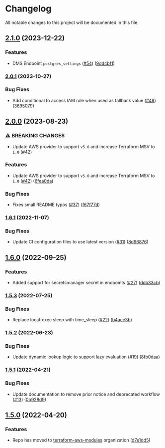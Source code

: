 # Changelog

All notable changes to this project will be documented in this file.

## [2.1.0](https://github.com/terraform-aws-modules/terraform-aws-dms/compare/v2.0.1...v2.1.0) (2023-12-22)


### Features

* DMS Endpoint `postgres_settings` ([#54](https://github.com/terraform-aws-modules/terraform-aws-dms/issues/54)) ([9dd4bf1](https://github.com/terraform-aws-modules/terraform-aws-dms/commit/9dd4bf16b03d5b811a4ed4843ba1e23855736ce4))

### [2.0.1](https://github.com/terraform-aws-modules/terraform-aws-dms/compare/v2.0.0...v2.0.1) (2023-10-27)


### Bug Fixes

* Add conditional to access IAM role when used as fallback value ([#48](https://github.com/terraform-aws-modules/terraform-aws-dms/issues/48)) ([3695079](https://github.com/terraform-aws-modules/terraform-aws-dms/commit/369507990a61b98947c67654dbbf5d49cc862914))

## [2.0.0](https://github.com/terraform-aws-modules/terraform-aws-dms/compare/v1.6.1...v2.0.0) (2023-08-23)


### ⚠ BREAKING CHANGES

* Update AWS provider to support `v5.0` and increase Terraform MSV to `1.0` (#42)

### Features

* Update AWS provider to support `v5.0` and increase Terraform MSV to `1.0` ([#42](https://github.com/terraform-aws-modules/terraform-aws-dms/issues/42)) ([6fea0da](https://github.com/terraform-aws-modules/terraform-aws-dms/commit/6fea0dab2aa25a91d0d794942a5c184342924b48))


### Bug Fixes

* Fixes small README typos ([#37](https://github.com/terraform-aws-modules/terraform-aws-dms/issues/37)) ([f67f77d](https://github.com/terraform-aws-modules/terraform-aws-dms/commit/f67f77dab595457eb65bb0b9e3b9dc170bbeb354))

### [1.6.1](https://github.com/terraform-aws-modules/terraform-aws-dms/compare/v1.6.0...v1.6.1) (2022-11-07)


### Bug Fixes

* Update CI configuration files to use latest version ([#31](https://github.com/terraform-aws-modules/terraform-aws-dms/issues/31)) ([8d96876](https://github.com/terraform-aws-modules/terraform-aws-dms/commit/8d9687647a0822fa2b777fe07b00d23f45ec7c7b))

## [1.6.0](https://github.com/terraform-aws-modules/terraform-aws-dms/compare/v1.5.3...v1.6.0) (2022-09-25)


### Features

* Added support for secretsmanager secret in endpoints ([#27](https://github.com/terraform-aws-modules/terraform-aws-dms/issues/27)) ([ddb33cb](https://github.com/terraform-aws-modules/terraform-aws-dms/commit/ddb33cbc7a39add9d331cef49206d1aa80d14541))

### [1.5.3](https://github.com/terraform-aws-modules/terraform-aws-dms/compare/v1.5.2...v1.5.3) (2022-07-25)


### Bug Fixes

* Replace local-exec sleep with time_sleep ([#22](https://github.com/terraform-aws-modules/terraform-aws-dms/issues/22)) ([b4ace3b](https://github.com/terraform-aws-modules/terraform-aws-dms/commit/b4ace3bd62dadc269d2a0d3c13f991596055d507))

### [1.5.2](https://github.com/terraform-aws-modules/terraform-aws-dms/compare/v1.5.1...v1.5.2) (2022-06-23)


### Bug Fixes

* Update dynamic lookup logic to support lazy evaluation ([#19](https://github.com/terraform-aws-modules/terraform-aws-dms/issues/19)) ([8fb0daa](https://github.com/terraform-aws-modules/terraform-aws-dms/commit/8fb0daa718b2b346d14c314f0865b8f26bedebe0))

### [1.5.1](https://github.com/terraform-aws-modules/terraform-aws-dms/compare/v1.5.0...v1.5.1) (2022-04-21)


### Bug Fixes

* Update documentation to remove prior notice and deprecated workflow ([#13](https://github.com/terraform-aws-modules/terraform-aws-dms/issues/13)) ([0b928d9](https://github.com/terraform-aws-modules/terraform-aws-dms/commit/0b928d9ee91befa31cb6f796aaf5a97c6959dd7a))

## [1.5.0](https://github.com/clowdhaus/terraform-aws-dms/compare/v1.4.0...v1.5.0) (2022-04-20)


### Features

* Repo has moved to [terraform-aws-modules](https://github.com/terraform-aws-modules/terraform-aws-dms) organization ([d7e1dd5](https://github.com/clowdhaus/terraform-aws-dms/commit/d7e1dd5a635d6b2fe9dc3b41c6e2505239a81f61))
